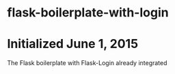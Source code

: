 # flask-boilerplate-with-login
# Initialized June 1, 2015
The Flask boilerplate with Flask-Login already integrated
